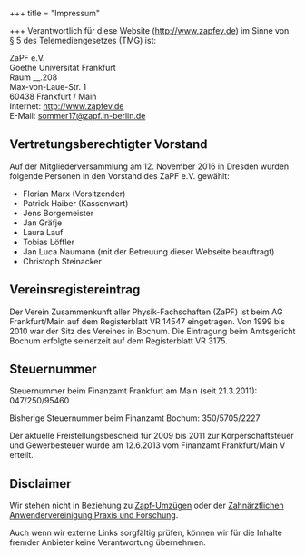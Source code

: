+++
title = "Impressum"

+++
Verantwortlich für diese Website (http://www.zapfev.de) im Sinne von § 5 des Telemediengesetzes (TMG) ist:

ZaPF e.V. <br/>
Goethe Universität Frankfurt <br/>
Raum __.208 <br/>
Max-von-Laue-Str. 1 <br/>
60438 Frankfurt / Main <br/>
Internet: http://www.zapfev.de <br/>
E-Mail: [sommer17@zapf.in-berlin.de](mailto:sommer17@zapf.in-berlin.de) <br>

## Vertretungsberechtigter Vorstand

Auf der Mitgliederversammlung am 12. November 2016 in Dresden wurden folgende Personen in den Vorstand des ZaPF e.V. gewählt:

* Florian Marx (Vorsitzender)
* Patrick Haiber (Kassenwart)
* Jens Borgemeister
* Jan Gräfje
* Laura Lauf
* Tobias Löffler
* Jan Luca Naumann (mit der Betreuung dieser Webseite beauftragt)
* Christoph Steinacker

## Vereinsregistereintrag

Der Verein Zusammenkunft aller Physik-Fachschaften (ZaPF) ist beim AG Frankfurt/Main auf dem Registerblatt VR 14547 eingetragen.
Von 1999 bis 2010 war der Sitz des Vereines in Bochum. Die Eintragung beim Amtsgericht Bochum erfolgte seinerzeit auf dem Registerblatt VR 3175.

## Steuernummer

Steuernummer beim Finanzamt Frankfurt am Main (seit 21.3.2011): 047/250/95460

Bisherige Steuernummer beim Finanzamt Bochum: 350/5705/2227

Der aktuelle Freistellungsbescheid für 2009 bis 2011 zur Körperschaftsteuer und Gewerbesteuer wurde am 12.6.2013 vom Finanzamt Frankfurt/Main V erteilt.

## Disclaimer

Wir stehen nicht in Beziehung zu [Zapf-Umzügen](http://www.zapf.de/) oder der [Zahnärztlichen Anwendervereinigung Praxis und Forschung](http://www.zapf.org/).

Auch wenn wir externe Links sorgfältig prüfen, können wir für die Inhalte fremder Anbieter keine Verantwortung übernehmen.
